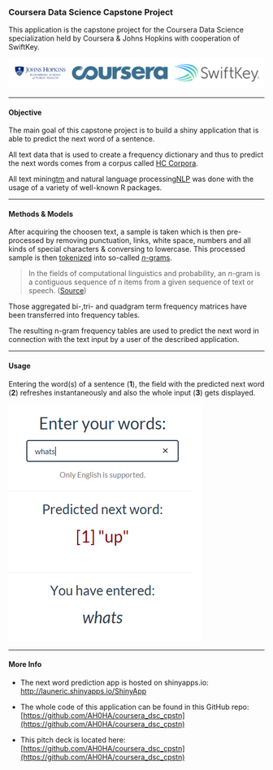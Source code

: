 ### Coursera Data Science Capstone Project


This application is the capstone project for the Coursera Data Science specialization held by Coursera & Johns Hopkins with cooperation of SwiftKey.

![SwiftKey, Bloomberg & Coursera Logo](logos.png)

******

#### Objective

The main goal of this capstone project is to build a shiny application that is able to predict the next word of a sentence. 

All text data that is used to create a frequency dictionary and thus to predict the next words comes from a corpus called [HC Corpora](http://www.corpora.heliohost.org/). 

All text mining[tm](https://cran.r-project.org/web/packages/tm/index.html) and natural language processing[NLP](https://cran.r-project.org/web/packages/text2vec/index.html) was done with the usage of a variety of well-known R packages.

******

#### Methods & Models

After acquiring the choosen text, a sample is taken which is then pre-processed by removing punctuation, links, white space, numbers and all kinds of special characters & conversing to lowercase.
This processed sample is then [tokenized](http://en.wikipedia.org/wiki/Tokenization_%28lexical_analysis%29) into so-called [*n*-grams](http://en.wikipedia.org/wiki/N-gram). 
> In the fields of computational linguistics and probability, an *n*-gram is a contiguous sequence of n items from a given sequence of text or speech. ([Source](http://en.wikipedia.org/wiki/N-gram))


Those aggregated bi-,tri- and quadgram term frequency matrices have been transferred into frequency tables.

The resulting n-gram frequency tables are used to predict the next word in connection with the text input by a user of the described application.

******

#### Usage 


Entering the word(s) of a sentence (**1**), the field with the predicted next word (**2**) refreshes instantaneously and  also the whole input (**3**) gets displayed.

![Application Screenshot](demo.png)

******

#### More Info


* The next word prediction app is hosted on shinyapps.io: [http://launeric.shinyapps.io/ShinyApp ](http://launeric.shinyapps.io/ShinyApp)

* The whole code of this application can be found in this GitHub repo: [https://github.com/AH0HA/coursera_dsc_cpstn](https://github.com/AH0HA/coursera_dsc_cpstn)

* This pitch deck is located here: [https://github.com/AH0HA/coursera_dsc_cpstn](https://github.com/AH0HA/coursera_dsc_cpstn)

